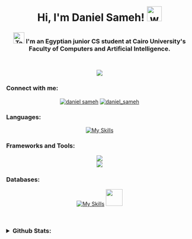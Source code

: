 <h1 align="center">Hi, I'm Daniel Sameh! <img src="https://user-images.githubusercontent.com/72663882/171687151-bb31c996-c9d2-49c8-b593-734946893b23.gif" alt="waving hand gif" aria-hidden="true" width="40" /></h1>
<h3 align="center"><img src="https://raw.githubusercontent.com/Tarikul-Islam-Anik/Animated-Fluent-Emojis/master/Emojis/People/Technologist.png" alt="Technologist" width="30" height="30" /> I'm an Egyptian junior CS student at Cairo University's Faculty of Computers and Artificial Intelligence.</h3>
<div align="center">
  <br>
  
  ![](https://komarev.com/ghpvc/?username=Daniel-Sameh&color=green)

</div>
<h3 align="left">Connect with me:</h3>
<p align="center">
<a href="https://www.linkedin.com/in/daniel-sameh-4b0017263/" target="blank"><img align="center" src="https://img.shields.io/badge/LinkedIn-0077B5?style=for-the-badge&logo=linkedin&logoColor=white" alt="daniel sameh"  /></a>
<!--  -->
<a href="mailto:danielsameh21@gmail.com" target="blank"><img align="center" src="https://img.shields.io/badge/Gmail-D14836?style=for-the-badge&logo=gmail&logoColor=white" alt="daniel_sameh"  /></a>
</p>

<h3 align="left">Languages:</h3>
<div align="center">

[![My Skills](https://skillicons.dev/icons?i=c,cpp,py,java,js,ts,cs,html,css)](https://skillicons.dev)

</div>

<h3 align="left">Frameworks and Tools:</h3>
<div align="center">
  <a href="https://skillicons.dev">
    <img src="https://skillicons.dev/icons?i=spring,nodejs,express,django,postman,react,redux,bootstrap,jquery,qt" />
    <br>
    <img src="https://skillicons.dev/icons?i=git,github,clion,idea,visualstudio,vscode" />
  </a>
</div>

<h3 align="left">Databases:</h3>
<div align="center">

[![My Skills](https://skillicons.dev/icons?i=mongodb,postgres,mysql)](https://skillicons.dev)
<img height="45vh" src="https://github.com/marwin1991/profile-technology-icons/assets/19180175/3b371807-db7c-45b4-8720-c0cfc901680a">

</div>


<br>
<h3>
  <details>
    <summary>Github Stats:</summary>
    <br>

   <a href="#">![Top Langs](https://github-readme-stats.vercel.app/api/top-langs/?username=Daniel-Sameh&layout=compact&theme=blueberry&count_private=true&hide_border=true)</a>
  </details>
</h3>
